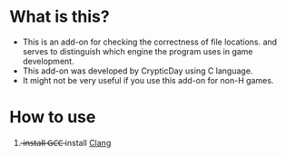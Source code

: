 # What is this?
- This is an add-on for checking the correctness of file locations. and serves to distinguish which engine the program uses in game development.
- This add-on was developed by CrypticDay using C language.
- It might not be very useful if you use this add-on for non-H games.
# How to use
1.  ̶i̶n̶s̶t̶a̶l̶l̶ ̶G̶C̶C̶   install [Clang](https://github.com/llvm/llvm-project)

